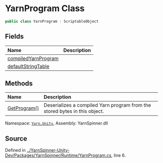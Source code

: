 # YarnProgram Class


```csharp
public class YarnProgram : ScriptableObject
```



## Fields
|Name|Description|
|:---|:---|
|[compiledYarnProgram](/api/csharp/yarn.unity/yarnprogram.compiledyarnprogram.md)||
|[defaultStringTable](/api/csharp/yarn.unity/yarnprogram.defaultstringtable.md)||
## Methods
|Name|Description|
|:---|:---|
|[GetProgram()](/api/csharp/yarn.unity/yarnprogram.getprogram.md)| Deserializes a compiled Yarn program from the stored bytes in this object. |
<div class="class-metadata">

Namespace: [`Yarn.Unity`](/api/csharp/yarn.unity/README.md), Assembly: YarnSpinner.dll
</div>

## Source
Defined in [../YarnSpinner-Unity-Dev/Packages/YarnSpinner/Runtime/YarnProgram.cs](https://github.com/YarnSpinnerTool/YarnSpinner-Unity//blob/develop/Runtime/YarnProgram.cs#L6), line 6.
